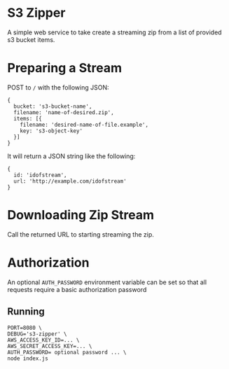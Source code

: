 # S3 Zipper

A simple web service to take create a streaming zip from a list of provided s3 bucket items.

# Preparing a Stream

POST to `/` with the following JSON:

```
{
  bucket: 's3-bucket-name',
  filename: 'name-of-desired.zip',
  items: [{
    filename: 'desired-name-of-file.example',
    key: 's3-object-key'
  }]
}
```

It will return a JSON string like the following:

```
{
  id: 'idofstream',
  url: 'http://example.com/idofstream'
}
```

# Downloading Zip Stream

Call the returned URL to starting streaming the zip.

# Authorization

An optional `AUTH_PASSWORD` environment variable can be set so that all requests require a basic authorization password

## Running
```
PORT=8080 \
DEBUG='s3-zipper' \
AWS_ACCESS_KEY_ID=... \
AWS_SECRET_ACCESS_KEY=... \
AUTH_PASSWORD= optional password ... \
node index.js
```
